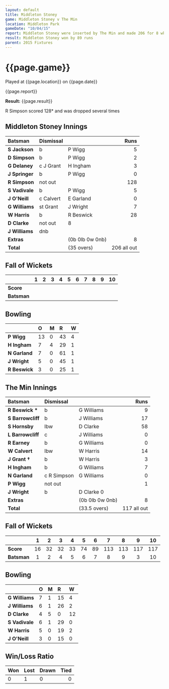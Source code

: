 ```yaml
---
layout: default
title: Middleton Stoney
game: Middleton Stoney v The Min
location: Middleton Park
gameDate: "10/04/15"
report: Middleton Stoney were inserted by The Min and made 206 for 8 wkts  The Min replied with 117 all out
result: Middleton Stoney won by 89 runs
parent: 2015 Fixtures
---
```


# {{page.game}}

Played at {{page.location}} on {{page.date}}

{{page.report}}

**Result:** {{page.result}}

R Simpson scored 128* and was dropped several times

## Middleton Stoney Innings

| Batsman | Dismissal |  | Runs |
|:---|:---|---|---:|
| **S Jackson** | b | P Wigg | 5 |
| **D Simpson** | b | P Wigg | 2 |
| **G Delaney** | c J Grant | H Ingham | 3 |
| **J Springer** | b | P Wigg | 0 |
| **R Simpson** | not out |  | 128 |
| **S Vadivale** | b | P Wigg | 5 |
| **J O'Neill** | c Calvert | E Garland | 0  |
| **G Williams** | st Grant | J Wright | 7 |
| **W Harris** | b | R Beswick | 28 |
| **D Clarke** | not out | 8 |
| **J Williams** | dnb |  |  |
| **Extras** | | (0b 0lb 0w 0nb) | 8 |
| **Total** | | (35 overs) | 206 all out |

## Fall of Wickets

| | 1 | 2 | 3 | 4 | 5 | 6 | 7 | 8 | 9 | 10 |
|---|:---:|:---:|:---:|:---:|:---:|:---:|:---:|:---:|:---:|:---:|
| **Score** |  |  |  |  |  |  |  |  |  |  |
| **Batsman** |  |  |  |  |  |  |  |  |  |  |

## Bowling

| | O | M | R | W |
|---|:---|:---|:---|:---|
| **P Wigg** | 13 | 0 | 43 | 4 |
| **H Ingham** | 7 | 4 | 29 | 1 |
| **N Garland** | 7 | 0 | 61 | 1 |
| **J Wright** | 5 | 0 | 45 | 1 |
| **R Beswick** | 3 | 0 | 25 | 1 | 

## The Min Innings

| Batsman | Dismissal |  | Runs |
|:---|:---|---|---:|
| **R Beswick &#42;** | b |  G Williams | 9 |
| **S Barrowcliff** | b | J Williams | 17 |
| **S Hornsby** | lbw | D Clarke | 58 |
| **L Barrowcliff** | c | J Williams | 0 |
| **R Earney** | b | G Williams | 0 |
| **W Calvert** |lbw | W Harris | 14 |
| **J Grant &#8224;** | b | W Harris | 3 |
| **H Ingham** | b | G Williams | 7 |
| **N Garland** | c R Simpson | G Williams | 0 |
| **P Wigg** | not out |  | 1 |
| **J Wright** | b | D Clarke 0 |
| **Extras** | | (0b 0lb 0w 0nb) | 8 |
| **Total** | | (33.5 overs) | 117 all out |

## Fall of Wickets

| | 1 | 2 | 3 | 4 | 5 | 6 | 7 | 8 | 9 | 10 |
|---|:---:|:---:|:---:|:---:|:---:|:---:|:---:|:---:|:---:|:---:|
| **Score** | 16 | 32 | 32 | 33 | 74 | 89 | 113 | 113 | 117 | 117 |
| **Batsman** | 1 | 2 | 4 | 5 | 6 | 7 | 8 | 9 | 3 | 10 |

## Bowling

| | O | M | R | W |
|---|:---|:---|:---|:---|
| **G Williams** | 7 | 1 | 15 | 4 |
| **J Williams** | 6 | 1 | 26 | 2 |
| **D Clarke** | 4 | 5 | 0 | 12 | 2
| **S Vadivale** | 6 | 1 | 29 | 0 |
| **W Harris** | 5 | 0 | 19 | 2 |
| **J O'Neill** | 3 | 0 | 15 | 0 | 

## Win/Loss Ratio

| Won | Lost | Drawn | Tied |
|:---|:---|:---|---:|
| 0 | 1 | 0 | 0 |